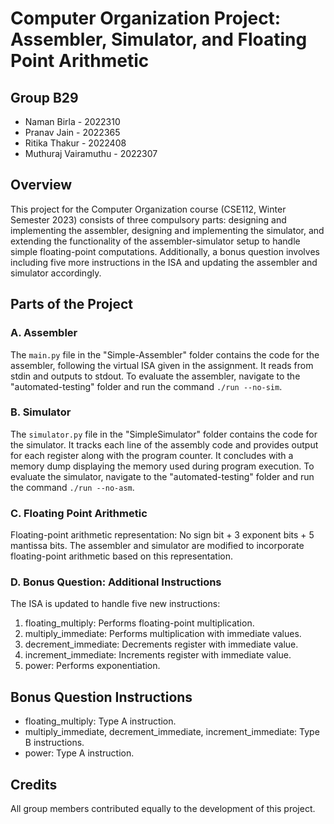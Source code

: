 # Computer Organization Project: Assembler, Simulator, and Floating Point Arithmetic

## Group B29
- Naman Birla - 2022310
- Pranav Jain - 2022365
- Ritika Thakur - 2022408
- Muthuraj Vairamuthu - 2022307

## Overview
This project for the Computer Organization course (CSE112, Winter Semester 2023) consists of three compulsory parts: designing and implementing the assembler, designing and implementing the simulator, and extending the functionality of the assembler-simulator setup to handle simple floating-point computations. Additionally, a bonus question involves including five more instructions in the ISA and updating the assembler and simulator accordingly.

## Parts of the Project

### A. Assembler
The `main.py` file in the "Simple-Assembler" folder contains the code for the assembler, following the virtual ISA given in the assignment. It reads from stdin and outputs to stdout. To evaluate the assembler, navigate to the "automated-testing" folder and run the command `./run --no-sim`.

### B. Simulator
The `simulator.py` file in the "SimpleSimulator" folder contains the code for the simulator. It tracks each line of the assembly code and provides output for each register along with the program counter. It concludes with a memory dump displaying the memory used during program execution. To evaluate the simulator, navigate to the "automated-testing" folder and run the command `./run --no-asm`.

### C. Floating Point Arithmetic
Floating-point arithmetic representation: No sign bit + 3 exponent bits + 5 mantissa bits. The assembler and simulator are modified to incorporate floating-point arithmetic based on this representation.

### D. Bonus Question: Additional Instructions
The ISA is updated to handle five new instructions:
1. floating_multiply: Performs floating-point multiplication.
2. multiply_immediate: Performs multiplication with immediate values.
3. decrement_immediate: Decrements register with immediate value.
4. increment_immediate: Increments register with immediate value.
5. power: Performs exponentiation.

## Bonus Question Instructions
- floating_multiply: Type A instruction.
- multiply_immediate, decrement_immediate, increment_immediate: Type B instructions.
- power: Type A instruction.

## Credits
All group members contributed equally to the development of this project.
